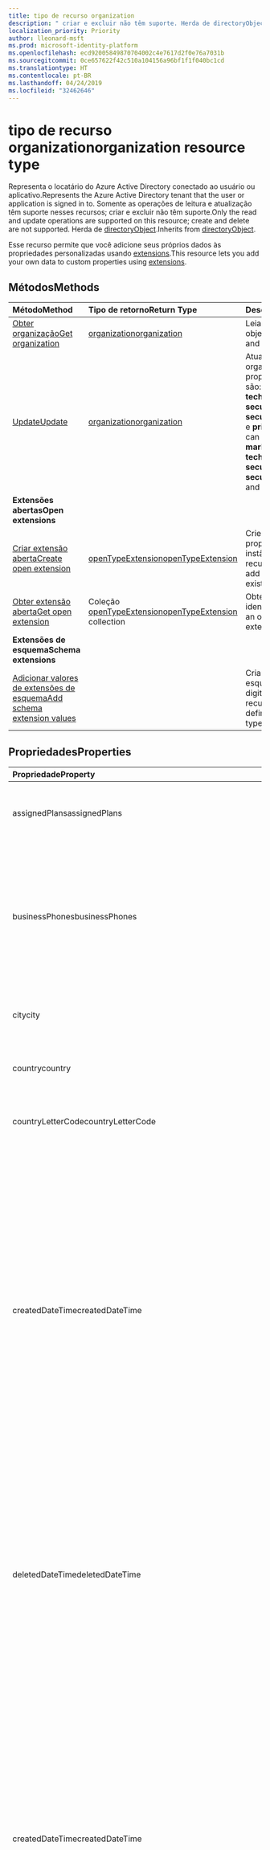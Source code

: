 ```yaml
---
title: tipo de recurso organization
description: " criar e excluir não têm suporte. Herda de directoryObject."
localization_priority: Priority
author: lleonard-msft
ms.prod: microsoft-identity-platform
ms.openlocfilehash: ecd92005849870704002c4e7617d2f0e76a7031b
ms.sourcegitcommit: 0ce657622f42c510a104156a96bf1f1f040bc1cd
ms.translationtype: HT
ms.contentlocale: pt-BR
ms.lasthandoff: 04/24/2019
ms.locfileid: "32462646"
---
```

# <a name="organization-resource-type"></a><span data-ttu-id="71b9a-104">tipo de recurso organization</span><span class="sxs-lookup"><span data-stu-id="71b9a-104">organization resource type</span></span>

<span data-ttu-id="71b9a-105">Representa o locatário do Azure Active Directory conectado ao usuário ou aplicativo.</span><span class="sxs-lookup"><span data-stu-id="71b9a-105">Represents the Azure Active Directory tenant that the user or application is signed in to.</span></span> <span data-ttu-id="71b9a-106">Somente as operações de leitura e atualização têm suporte nesses recursos; criar e excluir não têm suporte.</span><span class="sxs-lookup"><span data-stu-id="71b9a-106">Only the read and update operations are supported on this resource; create and delete are not supported.</span></span> <span data-ttu-id="71b9a-107">Herda de [directoryObject](directoryobject.md).</span><span class="sxs-lookup"><span data-stu-id="71b9a-107">Inherits from [directoryObject](directoryobject.md).</span></span>

<span data-ttu-id="71b9a-108">Esse recurso permite que você adicione seus próprios dados às propriedades personalizadas usando [extensions](/graph/extensibility-overview).</span><span class="sxs-lookup"><span data-stu-id="71b9a-108">This resource lets you add your own data to custom properties using [extensions](/graph/extensibility-overview).</span></span>

## <a name="methods"></a><span data-ttu-id="71b9a-109">Métodos</span><span class="sxs-lookup"><span data-stu-id="71b9a-109">Methods</span></span>

| <span data-ttu-id="71b9a-110">Método</span><span class="sxs-lookup"><span data-stu-id="71b9a-110">Method</span></span>       | <span data-ttu-id="71b9a-111">Tipo de retorno</span><span class="sxs-lookup"><span data-stu-id="71b9a-111">Return Type</span></span>  |<span data-ttu-id="71b9a-112">Descrição</span><span class="sxs-lookup"><span data-stu-id="71b9a-112">Description</span></span>|
|:---------------|:--------|:----------|
|[<span data-ttu-id="71b9a-113">Obter organização</span><span class="sxs-lookup"><span data-stu-id="71b9a-113">Get organization</span></span>](../api/organization-get.md) | [<span data-ttu-id="71b9a-114">organization</span><span class="sxs-lookup"><span data-stu-id="71b9a-114">organization</span></span>](organization.md) |<span data-ttu-id="71b9a-115">Leia as propriedades e as relações do objeto de organização.</span><span class="sxs-lookup"><span data-stu-id="71b9a-115">Read properties and relationships of organization object.</span></span>|
|[<span data-ttu-id="71b9a-116">Update</span><span class="sxs-lookup"><span data-stu-id="71b9a-116">Update</span></span>](../api/organization-update.md) | [<span data-ttu-id="71b9a-117">organization</span><span class="sxs-lookup"><span data-stu-id="71b9a-117">organization</span></span>](organization.md)  |<span data-ttu-id="71b9a-118">Atualize o objeto organization.</span><span class="sxs-lookup"><span data-stu-id="71b9a-118">Update organization object.</span></span> <span data-ttu-id="71b9a-119">As únicas propriedades que podem ser atualizadas são: **marketingNotificationMails**, **technicalNotificationMails**, **securityComplianceNotificationMails**, **securityComplianceNotificationPhones** e **privacyProfile**.</span><span class="sxs-lookup"><span data-stu-id="71b9a-119">The only properties that can be updated are: **marketingNotificationMails**, **technicalNotificationMails**, **securityComplianceNotificationMails**, **securityComplianceNotificationPhones** and **privacyProfile**.</span></span> |
|<span data-ttu-id="71b9a-120">**Extensões abertas**</span><span class="sxs-lookup"><span data-stu-id="71b9a-120">**Open extensions**</span></span>| 
|[<span data-ttu-id="71b9a-121">Criar extensão aberta</span><span class="sxs-lookup"><span data-stu-id="71b9a-121">Create open extension</span></span>](../api/opentypeextension-post-opentypeextension.md) |[<span data-ttu-id="71b9a-122">openTypeExtension</span><span class="sxs-lookup"><span data-stu-id="71b9a-122">openTypeExtension</span></span>](opentypeextension.md)| <span data-ttu-id="71b9a-123">Crie uma extensão aberta e adicione propriedades personalizadas a uma instância nova ou existente de um recurso.</span><span class="sxs-lookup"><span data-stu-id="71b9a-123">Create an open extension and add custom properties to a new or existing resource.</span></span>|
|[<span data-ttu-id="71b9a-124">Obter extensão aberta</span><span class="sxs-lookup"><span data-stu-id="71b9a-124">Get open extension</span></span>](../api/opentypeextension-get.md) |<span data-ttu-id="71b9a-125">Coleção [openTypeExtension](opentypeextension.md)</span><span class="sxs-lookup"><span data-stu-id="71b9a-125">[openTypeExtension](opentypeextension.md) collection</span></span>| <span data-ttu-id="71b9a-126">Obtenha uma extensão aberta identificada pelo nome da extensão.</span><span class="sxs-lookup"><span data-stu-id="71b9a-126">Get an open extension identified by the extension name.</span></span>|
|<span data-ttu-id="71b9a-127">**Extensões de esquema**</span><span class="sxs-lookup"><span data-stu-id="71b9a-127">**Schema extensions**</span></span>| 
|[<span data-ttu-id="71b9a-128">Adicionar valores de extensões de esquema</span><span class="sxs-lookup"><span data-stu-id="71b9a-128">Add schema extension values</span></span>](/graph/extensibility-schema-groups) || <span data-ttu-id="71b9a-129">Criar uma definição para a extensão de esquema e usá-la para adicionar dados digitados personalizados a um recurso.</span><span class="sxs-lookup"><span data-stu-id="71b9a-129">Create a schema extension definition and then use it to add custom typed data to a resource.</span></span>|

## <a name="properties"></a><span data-ttu-id="71b9a-130">Propriedades</span><span class="sxs-lookup"><span data-stu-id="71b9a-130">Properties</span></span>

| <span data-ttu-id="71b9a-131">Propriedade</span><span class="sxs-lookup"><span data-stu-id="71b9a-131">Property</span></span>                             | <span data-ttu-id="71b9a-132">Tipo</span><span class="sxs-lookup"><span data-stu-id="71b9a-132">Type</span></span>                                                              | <span data-ttu-id="71b9a-133">Descrição</span><span class="sxs-lookup"><span data-stu-id="71b9a-133">Description</span></span>                                                                                                                                                                                                                                                                          |
|:-------------------------------------|:------------------------------------------------------------------|:-------------------------------------------------------------------------------------------------------------------------------------------------------------------------------------------------------------------------------------------------------------------------------------|
| <span data-ttu-id="71b9a-134">assignedPlans</span><span class="sxs-lookup"><span data-stu-id="71b9a-134">assignedPlans</span></span>                        | <span data-ttu-id="71b9a-135">Coleção [assignedPlan](assignedplan.md)</span><span class="sxs-lookup"><span data-stu-id="71b9a-135">[assignedPlan](assignedplan.md) collection</span></span>                        | <span data-ttu-id="71b9a-p104">A coleção de planos de serviço associados ao locatário. Não anulável.</span><span class="sxs-lookup"><span data-stu-id="71b9a-p104">The collection of service plans associated with the tenant. Not nullable.</span></span>                                                                                                                                                                                                            |
| <span data-ttu-id="71b9a-138">businessPhones</span><span class="sxs-lookup"><span data-stu-id="71b9a-138">businessPhones</span></span>                      | <span data-ttu-id="71b9a-139">Coleção de cadeias de caracteres</span><span class="sxs-lookup"><span data-stu-id="71b9a-139">String collection</span></span>                                         | <span data-ttu-id="71b9a-140">Número de telefone da organização.</span><span class="sxs-lookup"><span data-stu-id="71b9a-140">Telephone number for the organization.</span></span> <span data-ttu-id="71b9a-141">OBSERVAÇÃO: embora essa seja uma coleção de cadeias de caracteres, somente um número pode ser definido para essa propriedade.</span><span class="sxs-lookup"><span data-stu-id="71b9a-141">NOTE: Although this is a string collection, only one number can be set for this property.</span></span>                                                                                            |
| <span data-ttu-id="71b9a-142">city</span><span class="sxs-lookup"><span data-stu-id="71b9a-142">city</span></span>                                 | <span data-ttu-id="71b9a-143">String</span><span class="sxs-lookup"><span data-stu-id="71b9a-143">String</span></span>                                                            | <span data-ttu-id="71b9a-144">Nome da cidade do endereço da organização</span><span class="sxs-lookup"><span data-stu-id="71b9a-144">City name of the address for the organization</span></span>                                                                                                                                                                                                                                        |
| <span data-ttu-id="71b9a-145">country</span><span class="sxs-lookup"><span data-stu-id="71b9a-145">country</span></span>                              | <span data-ttu-id="71b9a-146">String</span><span class="sxs-lookup"><span data-stu-id="71b9a-146">String</span></span>                                                            | <span data-ttu-id="71b9a-147">Nome do país/região do endereço da organização</span><span class="sxs-lookup"><span data-stu-id="71b9a-147">Country/region name of the address for the organization</span></span>                                                                                                                                                                                                                              |
| <span data-ttu-id="71b9a-148">countryLetterCode</span><span class="sxs-lookup"><span data-stu-id="71b9a-148">countryLetterCode</span></span>                    | <span data-ttu-id="71b9a-149">String</span><span class="sxs-lookup"><span data-stu-id="71b9a-149">String</span></span>                                                            | <span data-ttu-id="71b9a-150">Abreviação de país/região da organização</span><span class="sxs-lookup"><span data-stu-id="71b9a-150">Country/region abbreviation for the organization</span></span>                                                                                                                                                                                                                                     |
|<span data-ttu-id="71b9a-151">createdDateTime</span><span class="sxs-lookup"><span data-stu-id="71b9a-151">createdDateTime</span></span>|<span data-ttu-id="71b9a-152">DateTimeOffset</span><span class="sxs-lookup"><span data-stu-id="71b9a-152">DateTimeOffset</span></span>| <span data-ttu-id="71b9a-153">Carimbo de hora de criação da organização.</span><span class="sxs-lookup"><span data-stu-id="71b9a-153">Timestamp of when the organization was created.</span></span> <span data-ttu-id="71b9a-154">Não é possível modificar o valor e ele é preenchido automaticamente quando a organização é criada.</span><span class="sxs-lookup"><span data-stu-id="71b9a-154">The value cannot be modified and is automatically populated when the organization is created.</span></span> <span data-ttu-id="71b9a-155">O tipo Timestamp representa informações de data e hora usando o formato ISO 8601 e está sempre no horário UTC.</span><span class="sxs-lookup"><span data-stu-id="71b9a-155">The Timestamp type represents date and time information using ISO 8601 format and is always in UTC time.</span></span> <span data-ttu-id="71b9a-156">Por exemplo, meia-noite em UTC no dia 1º de janeiro de 2014 teria esta aparência: `'2014-01-01T00:00:00Z'`.</span><span class="sxs-lookup"><span data-stu-id="71b9a-156">For example, midnight UTC on Jan 1, 2014 would look like this: `'2014-01-01T00:00:00Z'`.</span></span> <span data-ttu-id="71b9a-157">Somente leitura.</span><span class="sxs-lookup"><span data-stu-id="71b9a-157">Read-only.</span></span> |
| <span data-ttu-id="71b9a-158">deletedDateTime</span><span class="sxs-lookup"><span data-stu-id="71b9a-158">deletedDateTime</span></span>                    | <span data-ttu-id="71b9a-159">DateTimeOffset</span><span class="sxs-lookup"><span data-stu-id="71b9a-159">DateTimeOffset</span></span>                                                    | <span data-ttu-id="71b9a-160">Representa a data e a hora que o locatário do Azure AD foi excluído usando o formato ISO 8601 e está sempre no horário do UTC.</span><span class="sxs-lookup"><span data-stu-id="71b9a-160">Represents date and time of when the Azure AD tenant was deleted using ISO 8601 format and is always in UTC time.</span></span> <span data-ttu-id="71b9a-161">Por exemplo, meia-noite em UTC no dia 1º de janeiro de 2014 teria esta aparência: `'2014-01-01T00:00:00Z'`.</span><span class="sxs-lookup"><span data-stu-id="71b9a-161">For example, midnight UTC on Jan 1, 2014 would look like this: `'2014-01-01T00:00:00Z'`.</span></span> <span data-ttu-id="71b9a-162">Somente leitura.</span><span class="sxs-lookup"><span data-stu-id="71b9a-162">Read-only.</span></span>                                                                                     |
|<span data-ttu-id="71b9a-163">createdDateTime</span><span class="sxs-lookup"><span data-stu-id="71b9a-163">createdDateTime</span></span>|<span data-ttu-id="71b9a-164">DateTimeOffset</span><span class="sxs-lookup"><span data-stu-id="71b9a-164">DateTimeOffset</span></span>| <span data-ttu-id="71b9a-165">Carimbo de hora de criação da organização.</span><span class="sxs-lookup"><span data-stu-id="71b9a-165">Timestamp of when the organization was created.</span></span> <span data-ttu-id="71b9a-166">Não é possível modificar o valor e ele é preenchido automaticamente quando a organização é criada.</span><span class="sxs-lookup"><span data-stu-id="71b9a-166">The value cannot be modified and is automatically populated when the organization is created.</span></span> <span data-ttu-id="71b9a-167">O tipo Timestamp representa informações de data e hora usando o formato ISO 8601 e está sempre no horário UTC.</span><span class="sxs-lookup"><span data-stu-id="71b9a-167">The Timestamp type represents date and time information using ISO 8601 format and is always in UTC time.</span></span> <span data-ttu-id="71b9a-168">Por exemplo, meia-noite em UTC no dia 1º de janeiro de 2014 teria esta aparência: `'2014-01-01T00:00:00Z'`.</span><span class="sxs-lookup"><span data-stu-id="71b9a-168">For example, midnight UTC on Jan 1, 2014 would look like this: `'2014-01-01T00:00:00Z'`.</span></span> <span data-ttu-id="71b9a-169">Somente leitura.</span><span class="sxs-lookup"><span data-stu-id="71b9a-169">Read-only.</span></span> |
| <span data-ttu-id="71b9a-170">displayName</span><span class="sxs-lookup"><span data-stu-id="71b9a-170">displayName</span></span>                          | <span data-ttu-id="71b9a-171">String</span><span class="sxs-lookup"><span data-stu-id="71b9a-171">String</span></span>                                                            | <span data-ttu-id="71b9a-172">O nome de exibição do locatário.</span><span class="sxs-lookup"><span data-stu-id="71b9a-172">The display name for the tenant.</span></span>                                                                                                                                                                                                                                                     |
| <span data-ttu-id="71b9a-173">id</span><span class="sxs-lookup"><span data-stu-id="71b9a-173">id</span></span>                                   | <span data-ttu-id="71b9a-174">Cadeia de caracteres</span><span class="sxs-lookup"><span data-stu-id="71b9a-174">String</span></span>                                                            | <span data-ttu-id="71b9a-175">A ID do locatário, um identificador exclusivo que representa a organização (ou Locatário).</span><span class="sxs-lookup"><span data-stu-id="71b9a-175">The tenant ID, a unique identifier representing the organization (or tenant).</span></span> <span data-ttu-id="71b9a-176">Herdado de [directoryObject](directoryobject.md).</span><span class="sxs-lookup"><span data-stu-id="71b9a-176">Inherited from [directoryObject](directoryobject.md).</span></span> <span data-ttu-id="71b9a-177">Chave.</span><span class="sxs-lookup"><span data-stu-id="71b9a-177">Key.</span></span> <span data-ttu-id="71b9a-178">Não anulável.</span><span class="sxs-lookup"><span data-stu-id="71b9a-178">Not nullable.</span></span> <span data-ttu-id="71b9a-179">Somente leitura.</span><span class="sxs-lookup"><span data-stu-id="71b9a-179">Read-only.</span></span>                                                                                                                                                            |
|<span data-ttu-id="71b9a-180">isMultipleDataLocationsForServicesEnabled</span><span class="sxs-lookup"><span data-stu-id="71b9a-180">isMultipleDataLocationsForServicesEnabled</span></span>|<span data-ttu-id="71b9a-181">Boolean</span><span class="sxs-lookup"><span data-stu-id="71b9a-181">Boolean</span></span>|<span data-ttu-id="71b9a-182">**verdadeiro** se a organização estiver habilitada no Multi-Geo; **falso** se a organização não estiver habilitada no Multi-Geo, **nulo** (padrão).</span><span class="sxs-lookup"><span data-stu-id="71b9a-182">**true** if organization is Multi-Geo enabled; **false** if organization is not Multi-Geo enabled; **null** (default).</span></span> <span data-ttu-id="71b9a-183">Somente leitura.</span><span class="sxs-lookup"><span data-stu-id="71b9a-183">Read-only.</span></span> <span data-ttu-id="71b9a-184">Para saber mais, confira [OneDrive Online Multi-Geo](https://docs.microsoft.com/sharepoint/dev/solution-guidance/multigeo-introduction).</span><span class="sxs-lookup"><span data-stu-id="71b9a-184">For more information, see [OneDrive Online Multi-Geo](https://docs.microsoft.com/sharepoint/dev/solution-guidance/multigeo-introduction).</span></span>|
| <span data-ttu-id="71b9a-185">marketingNotificationEmails</span><span class="sxs-lookup"><span data-stu-id="71b9a-185">marketingNotificationEmails</span></span>          | <span data-ttu-id="71b9a-186">Coleção de cadeias de caracteres</span><span class="sxs-lookup"><span data-stu-id="71b9a-186">String collection</span></span>                                                 | <span data-ttu-id="71b9a-187">Não anulável.</span><span class="sxs-lookup"><span data-stu-id="71b9a-187">Not nullable.</span></span>                                                                                                                                                                                                                                                                        |
| <span data-ttu-id="71b9a-188">onPremisesLastSyncDateTime</span><span class="sxs-lookup"><span data-stu-id="71b9a-188">onPremisesLastSyncDateTime</span></span>               | <span data-ttu-id="71b9a-189">DateTimeOffset</span><span class="sxs-lookup"><span data-stu-id="71b9a-189">DateTimeOffset</span></span>                                                    | <span data-ttu-id="71b9a-190">A hora e a data em que o locatário foi sincronizado pela última vez com o diretório local.</span><span class="sxs-lookup"><span data-stu-id="71b9a-190">The time and date at which the tenant was last synced with the on-premise directory.</span></span> <span data-ttu-id="71b9a-191">O tipo Timestamp representa informações de data e hora usando o formato ISO 8601 e está sempre no horário UTC.</span><span class="sxs-lookup"><span data-stu-id="71b9a-191">The Timestamp type represents date and time information using ISO 8601 format and is always in UTC time.</span></span> <span data-ttu-id="71b9a-192">Por exemplo, meia-noite em UTC no dia 1º de janeiro de 2014 teria esta aparência: `'2014-01-01T00:00:00Z'`.</span><span class="sxs-lookup"><span data-stu-id="71b9a-192">For example, midnight UTC on Jan 1, 2014 would look like this: `'2014-01-01T00:00:00Z'`.</span></span> <span data-ttu-id="71b9a-193">Somente leitura.</span><span class="sxs-lookup"><span data-stu-id="71b9a-193">Read-only.</span></span> |
| <span data-ttu-id="71b9a-194">onPremisesSyncEnabled</span><span class="sxs-lookup"><span data-stu-id="71b9a-194">onPremisesSyncEnabled</span></span>                       | <span data-ttu-id="71b9a-195">Boolean</span><span class="sxs-lookup"><span data-stu-id="71b9a-195">Boolean</span></span>                                                           | <span data-ttu-id="71b9a-196">**True** se esse objeto está sincronizado de um diretório local; **false** se esse objeto foi originalmente sincronizado de um diretório local, mas não está mais sincronizado; **null** se esse objeto nunca foi sido sincronizado de um diretório local (padrão).</span><span class="sxs-lookup"><span data-stu-id="71b9a-196">**true** if this object is synced from an on-premises directory; **false** if this object was originally synced from an on-premises directory but is no longer synced; **null** if this object has never been synced from an on-premises directory (default).</span></span>                        |
| <span data-ttu-id="71b9a-197">postalCode</span><span class="sxs-lookup"><span data-stu-id="71b9a-197">postalCode</span></span>                           | <span data-ttu-id="71b9a-198">String</span><span class="sxs-lookup"><span data-stu-id="71b9a-198">String</span></span>                                                            | <span data-ttu-id="71b9a-199">CEP do endereço da organização</span><span class="sxs-lookup"><span data-stu-id="71b9a-199">Postal code of the address for the organization</span></span>                                                                                                                                                                                                                                      |
| <span data-ttu-id="71b9a-200">preferredLanguage</span><span class="sxs-lookup"><span data-stu-id="71b9a-200">preferredLanguage</span></span>                    | <span data-ttu-id="71b9a-201">String</span><span class="sxs-lookup"><span data-stu-id="71b9a-201">String</span></span>                                                            | <span data-ttu-id="71b9a-202">O idioma preferencial da organização.</span><span class="sxs-lookup"><span data-stu-id="71b9a-202">The preferred language for the organization.</span></span> <span data-ttu-id="71b9a-203">Deve seguir o código ISO 639-1; por exemplo "en".</span><span class="sxs-lookup"><span data-stu-id="71b9a-203">Should follow ISO 639-1 Code; for example "en".</span></span>                                                                                                                                                                                         |
| <span data-ttu-id="71b9a-204">privacyProfile</span><span class="sxs-lookup"><span data-stu-id="71b9a-204">privacyProfile</span></span>                       | [<span data-ttu-id="71b9a-205">privacyProfile</span><span class="sxs-lookup"><span data-stu-id="71b9a-205">privacyProfile</span></span>](privacyprofile.md)                               | <span data-ttu-id="71b9a-206">O perfil de privacidade de uma organização.</span><span class="sxs-lookup"><span data-stu-id="71b9a-206">The privacy profile of an organization.</span></span>                                                                                                                                                                                                                                              |
| <span data-ttu-id="71b9a-207">provisionedPlans</span><span class="sxs-lookup"><span data-stu-id="71b9a-207">provisionedPlans</span></span>                     | <span data-ttu-id="71b9a-208">Coleção [ProvisionedPlan](provisionedplan.md)</span><span class="sxs-lookup"><span data-stu-id="71b9a-208">[ProvisionedPlan](provisionedplan.md) collection</span></span>                  | <span data-ttu-id="71b9a-209">Não anulável.</span><span class="sxs-lookup"><span data-stu-id="71b9a-209">Not nullable.</span></span>                                                                                                                                                                                                                                                                        |
| <span data-ttu-id="71b9a-210">securityComplianceNotificationMails</span><span class="sxs-lookup"><span data-stu-id="71b9a-210">securityComplianceNotificationMails</span></span>  | <span data-ttu-id="71b9a-211">Coleção de cadeias de caracteres</span><span class="sxs-lookup"><span data-stu-id="71b9a-211">String collection</span></span>                                                 |                                                                                                                                                                                                                                                                                      |
| <span data-ttu-id="71b9a-212">securityComplianceNotificationPhones</span><span class="sxs-lookup"><span data-stu-id="71b9a-212">securityComplianceNotificationPhones</span></span> | <span data-ttu-id="71b9a-213">Coleção de cadeias de caracteres</span><span class="sxs-lookup"><span data-stu-id="71b9a-213">String collection</span></span>                                                 |                                                                                                                                                                                                                                                                                      |
| <span data-ttu-id="71b9a-214">state</span><span class="sxs-lookup"><span data-stu-id="71b9a-214">state</span></span>                                | <span data-ttu-id="71b9a-215">String</span><span class="sxs-lookup"><span data-stu-id="71b9a-215">String</span></span>                                                            | <span data-ttu-id="71b9a-216">Nome do estado do endereço da organização</span><span class="sxs-lookup"><span data-stu-id="71b9a-216">State name of the address for the organization</span></span>                                                                                                                                                                                                                                       |
| <span data-ttu-id="71b9a-217">street</span><span class="sxs-lookup"><span data-stu-id="71b9a-217">street</span></span>                               | <span data-ttu-id="71b9a-218">String</span><span class="sxs-lookup"><span data-stu-id="71b9a-218">String</span></span>                                                            | <span data-ttu-id="71b9a-219">Nome da rua do endereço da organização</span><span class="sxs-lookup"><span data-stu-id="71b9a-219">Street name of the address for organization</span></span>                                                                                                                                                                                                                                          |
| <span data-ttu-id="71b9a-220">technicalNotificationMails</span><span class="sxs-lookup"><span data-stu-id="71b9a-220">technicalNotificationMails</span></span>           | <span data-ttu-id="71b9a-221">Coleção de cadeias de caracteres</span><span class="sxs-lookup"><span data-stu-id="71b9a-221">String collection</span></span>                                                 | <span data-ttu-id="71b9a-222">Não anulável.</span><span class="sxs-lookup"><span data-stu-id="71b9a-222">Not nullable.</span></span>                                                                                                                                                                                                                                                                        |
| <span data-ttu-id="71b9a-223">verifiedDomains</span><span class="sxs-lookup"><span data-stu-id="71b9a-223">verifiedDomains</span></span>                      | <span data-ttu-id="71b9a-224">Coleção [VerifiedDomain](verifieddomain.md)</span><span class="sxs-lookup"><span data-stu-id="71b9a-224">[VerifiedDomain](verifieddomain.md) collection</span></span>                    | <span data-ttu-id="71b9a-p113">A coleção de domínios associados a este locatário. Não anulável.</span><span class="sxs-lookup"><span data-stu-id="71b9a-p113">The collection of domains associated with this tenant. Not nullable.</span></span>                                                                                                                                                                                                                 |

## <a name="relationships"></a><span data-ttu-id="71b9a-227">Relações</span><span class="sxs-lookup"><span data-stu-id="71b9a-227">Relationships</span></span>
| <span data-ttu-id="71b9a-228">Relação</span><span class="sxs-lookup"><span data-stu-id="71b9a-228">Relationship</span></span> | <span data-ttu-id="71b9a-229">Tipo</span><span class="sxs-lookup"><span data-stu-id="71b9a-229">Type</span></span>   |<span data-ttu-id="71b9a-230">Descrição</span><span class="sxs-lookup"><span data-stu-id="71b9a-230">Description</span></span>|
|:---------------|:--------|:----------|
|<span data-ttu-id="71b9a-231">extensions</span><span class="sxs-lookup"><span data-stu-id="71b9a-231">extensions</span></span>|<span data-ttu-id="71b9a-232">Coleção [extension](extension.md)</span><span class="sxs-lookup"><span data-stu-id="71b9a-232">[extension](extension.md) collection</span></span>|<span data-ttu-id="71b9a-p114">A coleção de extensões abertas definidas para a organização. Somente leitura. Anulável.</span><span class="sxs-lookup"><span data-stu-id="71b9a-p114">The collection of open extensions defined for the organization. Read-only. Nullable.</span></span>|

## <a name="json-representation"></a><span data-ttu-id="71b9a-236">Representação JSON</span><span class="sxs-lookup"><span data-stu-id="71b9a-236">JSON representation</span></span>

<span data-ttu-id="71b9a-237">Veja a seguir uma representação JSON do recurso.</span><span class="sxs-lookup"><span data-stu-id="71b9a-237">Here is a JSON representation of the resource.</span></span>

<!--{
  "blockType": "resource",
  "openType": true,
  "optionalProperties": [
    "extensions"
  ],
  "keyProperty": "id",
  "baseType": "microsoft.graph.directoryObject",
  "@odata.type": "microsoft.graph.organization"
}-->

```json
{
  "assignedPlans": [{"@odata.type": "microsoft.graph.assignedPlan"}],
  "businessPhones": ["string"],
  "city": "string",
  "country": "string",
  "countryLetterCode": "string",
  "createdDateTime": "String (timestamp)",
  "deletedDateTime": "String (timestamp)",
  "displayName": "string",
  "id": "string (identifier)",
  "isMultipleDataLocationsForServicesEnabled": "boolean",
  "marketingNotificationEmails": ["string"],
  "onPremisesLastSyncDateTime": "String (timestamp)",
  "onPremisesSyncEnabled": true,
  "postalCode": "string",
  "preferredLanguage": "string",
  "privacyProfile": {"@odata.type": "microsoft.graph.privacyProfile"},
  "provisionedPlans": [{"@odata.type": "microsoft.graph.provisionedPlan"}],
  "securityComplianceNotificationMails": ["string"],
  "securityComplianceNotificationPhones": ["string"],
  "state": "string",
  "street": "string",
  "technicalNotificationMails": ["string"],
  "verifiedDomains": [{"@odata.type": "microsoft.graph.verifiedDomain"}]
}
```

## <a name="see-also"></a><span data-ttu-id="71b9a-238">Confira também</span><span class="sxs-lookup"><span data-stu-id="71b9a-238">See also</span></span>

- [<span data-ttu-id="71b9a-239">Adicionar dados personalizados a recursos usando extensões</span><span class="sxs-lookup"><span data-stu-id="71b9a-239">Add custom data to resources using extensions</span></span>](/graph/extensibility-overview)
- [<span data-ttu-id="71b9a-240">Adicionar dados personalizados aos usuários usando extensões abertas</span><span class="sxs-lookup"><span data-stu-id="71b9a-240">Add custom data to users using open extensions</span></span>](/graph/extensibility-open-users)
- [<span data-ttu-id="71b9a-241">Adicionar dados personalizados a grupos usando as extensões do esquema</span><span class="sxs-lookup"><span data-stu-id="71b9a-241">Add custom data to groups using schema extensions</span></span>](/graph/extensibility-schema-groups)

<!-- uuid: 8fcb5dbc-d5aa-4681-8e31-b001d5168d79
2015-10-25 14:57:30 UTC -->
<!-- {
  "type": "#page.annotation",
  "description": "organization resource",
  "keywords": "",
  "section": "documentation",
  "suppressions": [
    "Warning: /api-reference/v1.0/resources/organization.md:
      Property 'businessPhones' found in resource definition for 'microsoft.graph.organization', but not described in markdown table.",
    "Warning: /api-reference/v1.0/resources/organization.md:
      Property 'onPremisesLastSyncDateTime' found in resource definition for 'microsoft.graph.organization', but not described in markdown table.",
    "Warning: /api-reference/v1.0/resources/organization.md:
      Property 'onPremisesSyncEnabled' found in resource definition for 'microsoft.graph.organization', but not described in markdown table.",
    "Warning: /api-reference/v1.0/resources/organization.md:
      Property 'securityComplianceNotificationMails' found in resource definition for 'microsoft.graph.organization', but not described in markdown table.",
    "Warning: /api-reference/v1.0/resources/organization.md:
      Property 'securityComplianceNotificationPhones' found in resource definition for 'microsoft.graph.organization', but not described in markdown table."
  ],
  "tocPath": ""
}-->
